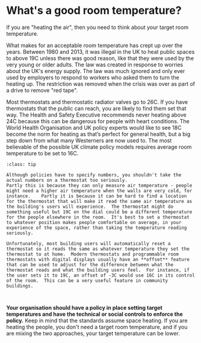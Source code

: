 # What's a good room temperature?

If you are "heating the air", then you need to think about your target room temperature.

What makes for an acceptable room temperature has crept up over the years.  Between 1980 and 2013, it was illegal in the UK to heat public spaces to above 19C unless there was good reason, like that they were used by the very young or older adults.  The law was created in response to worries about the UK's energy supply.  The law was much ignored and only ever used by employers to respond to workers who asked them to turn the heating up.  The restriction was removed when the crisis was over as part of a drive to remove "red tape".

Most thermostats and thermostatic radiator valves go to 26C.  If you have thermostats that the public can reach, you are likely to find them set that way.  The Health and Safety Executive recommends never heating above 24C because this can be dangerous for people with heart conditions. The World Health Organisation and UK policy experts would like to see 18C become the norm for heating as that’s perfect for general health, but a big step down from what many Westerners are now used to. The most believable of the possible UK climate policy models requires average room temperature to be set to 16C.   

```{admonition} Think "higher" or "lower", not numbers
:class: tip

Although policies have to specify numbers, you shouldn't take the actual numbers on a thermostat too seriously.  
Partly this is because they can only measure air temperature - people might need a higher air temperature when the walls are very cold, for instance.    Partly it is because it can be hard to find a location for the thermostat that will make it read the same air temperature as the building's users will experience.  The thermostat might do something useful but 19C on the dial could be a different temperature for the people elsewhere in the room.  It's best to set a thermostat to whatever position makes people comfortable on average, in your experience of the space, rather than taking the temperature reading seriously.

Unfortunately, most building users will automatically reset a thermostat so it reads the same as whatever temperature they set the thermostat to at home.  Modern thermostats and programmable room thermostats with digital displays usually have an **offset** feature that can be used to adjust for the difference between what the thermostat reads and what the building users feel.  For instance, if the user sets it to 19C, an offset of -3C would use 16C in its control of the room.  This can be a very useful feature in community buildings.



```

**Your organisation should have a policy in place setting target temperatures and have the technical or social controls to enforce the policy.**  Keep in mind that the standards assume space heating.  If you are heating the people, you don't need a target room temperature, and if you are mixing the two approaches, your target temperature can be lower.  
